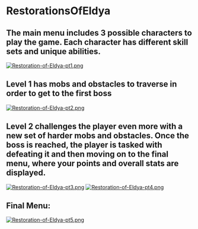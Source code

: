 # RestorationsOfEldya

## The main menu includes 3 possible characters to play the game. Each character has different skill sets and unique abilities.

[![Restoration-of-Eldya-pt1.png](https://i.postimg.cc/dV497Jwg/Restoration-of-Eldya-pt1.png)](https://postimg.cc/gxLhQFwK)

## Level 1 has mobs and obstacles to traverse in order to get to the first boss

[![Restoration-of-Eldya-pt2.png](https://i.postimg.cc/vH7JNxt9/Restoration-of-Eldya-pt2.png)](https://postimg.cc/LnXQqX76)

## Level 2 challenges the player even more with a new set of harder mobs and obstacles. Once the boss is reached, the player is tasked with defeating it and then moving on to the final menu, where your points and overall stats are displayed. 

[![Restoration-of-Eldya-pt3.png](https://i.postimg.cc/ydS5XDND/Restoration-of-Eldya-pt3.png)](https://postimg.cc/CBSmwLk0)
[![Restoration-of-Eldya-pt4.png](https://i.postimg.cc/0ybCJLjQ/Restoration-of-Eldya-pt4.png)](https://postimg.cc/NKvX3C1q)

## Final Menu:
[![Restoration-of-Eldya-pt5.png](https://i.postimg.cc/k55D4mg1/Restoration-of-Eldya-pt5.png)](https://postimg.cc/fV6M21Xm)
